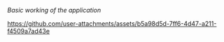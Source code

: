 *Basic working of the application*

https://github.com/user-attachments/assets/b5a98d5d-7ff6-4d47-a211-f4509a7ad43e


